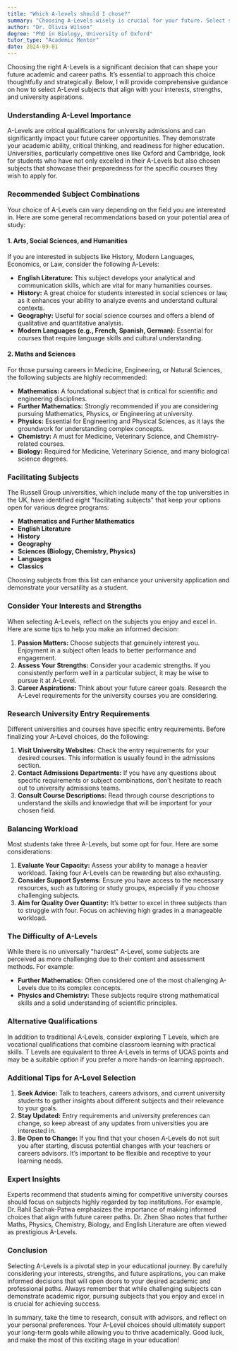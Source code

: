 ```yaml
---
title: "Which A-levels should I chose?"
summary: "Choosing A-Levels wisely is crucial for your future. Select subjects that match your interests, strengths, and career goals for university success."
author: "Dr. Olivia Wilson"
degree: "PhD in Biology, University of Oxford"
tutor_type: "Academic Mentor"
date: 2024-09-01
---
```


Choosing the right A-Levels is a significant decision that can shape your future academic and career paths. It’s essential to approach this choice thoughtfully and strategically. Below, I will provide comprehensive guidance on how to select A-Level subjects that align with your interests, strengths, and university aspirations.

### Understanding A-Level Importance

A-Levels are critical qualifications for university admissions and can significantly impact your future career opportunities. They demonstrate your academic ability, critical thinking, and readiness for higher education. Universities, particularly competitive ones like Oxford and Cambridge, look for students who have not only excelled in their A-Levels but also chosen subjects that showcase their preparedness for the specific courses they wish to apply for.

### Recommended Subject Combinations

Your choice of A-Levels can vary depending on the field you are interested in. Here are some general recommendations based on your potential area of study:

#### 1. **Arts, Social Sciences, and Humanities**

If you are interested in subjects like History, Modern Languages, Economics, or Law, consider the following A-Levels:
- **English Literature:** This subject develops your analytical and communication skills, which are vital for many humanities courses.
- **History:** A great choice for students interested in social sciences or law, as it enhances your ability to analyze events and understand cultural contexts.
- **Geography:** Useful for social science courses and offers a blend of qualitative and quantitative analysis.
- **Modern Languages (e.g., French, Spanish, German):** Essential for courses that require language skills and cultural understanding.

#### 2. **Maths and Sciences**

For those pursuing careers in Medicine, Engineering, or Natural Sciences, the following subjects are highly recommended:
- **Mathematics:** A foundational subject that is critical for scientific and engineering disciplines.
- **Further Mathematics:** Strongly recommended if you are considering pursuing Mathematics, Physics, or Engineering at university.
- **Physics:** Essential for Engineering and Physical Sciences, as it lays the groundwork for understanding complex concepts.
- **Chemistry:** A must for Medicine, Veterinary Science, and Chemistry-related courses.
- **Biology:** Required for Medicine, Veterinary Science, and many biological science degrees.

### Facilitating Subjects

The Russell Group universities, which include many of the top universities in the UK, have identified eight "facilitating subjects" that keep your options open for various degree programs:
- **Mathematics and Further Mathematics**
- **English Literature**
- **History**
- **Geography**
- **Sciences (Biology, Chemistry, Physics)**
- **Languages**
- **Classics**

Choosing subjects from this list can enhance your university application and demonstrate your versatility as a student.

### Consider Your Interests and Strengths

When selecting A-Levels, reflect on the subjects you enjoy and excel in. Here are some tips to help you make an informed decision:

1. **Passion Matters:** Choose subjects that genuinely interest you. Enjoyment in a subject often leads to better performance and engagement.
2. **Assess Your Strengths:** Consider your academic strengths. If you consistently perform well in a particular subject, it may be wise to pursue it at A-Level.
3. **Career Aspirations:** Think about your future career goals. Research the A-Level requirements for the university courses you are considering.

### Research University Entry Requirements

Different universities and courses have specific entry requirements. Before finalizing your A-Level choices, do the following:

1. **Visit University Websites:** Check the entry requirements for your desired courses. This information is usually found in the admissions section.
2. **Contact Admissions Departments:** If you have any questions about specific requirements or subject combinations, don’t hesitate to reach out to university admissions teams.
3. **Consult Course Descriptions:** Read through course descriptions to understand the skills and knowledge that will be important for your chosen field.

### Balancing Workload

Most students take three A-Levels, but some opt for four. Here are some considerations:

1. **Evaluate Your Capacity:** Assess your ability to manage a heavier workload. Taking four A-Levels can be rewarding but also exhausting.
2. **Consider Support Systems:** Ensure you have access to the necessary resources, such as tutoring or study groups, especially if you choose challenging subjects.
3. **Aim for Quality Over Quantity:** It’s better to excel in three subjects than to struggle with four. Focus on achieving high grades in a manageable workload.

### The Difficulty of A-Levels

While there is no universally "hardest" A-Level, some subjects are perceived as more challenging due to their content and assessment methods. For example:

- **Further Mathematics:** Often considered one of the most challenging A-Levels due to its complex concepts.
- **Physics and Chemistry:** These subjects require strong mathematical skills and a solid understanding of scientific principles.

### Alternative Qualifications

In addition to traditional A-Levels, consider exploring T Levels, which are vocational qualifications that combine classroom learning with practical skills. T Levels are equivalent to three A-Levels in terms of UCAS points and may be a suitable option if you prefer a more hands-on learning approach.

### Additional Tips for A-Level Selection

1. **Seek Advice:** Talk to teachers, careers advisors, and current university students to gather insights about different subjects and their relevance to your goals.
2. **Stay Updated:** Entry requirements and university preferences can change, so keep abreast of any updates from universities you are interested in.
3. **Be Open to Change:** If you find that your chosen A-Levels do not suit you after starting, discuss potential changes with your teachers or careers advisors. It’s important to be flexible and receptive to your learning needs.

### Expert Insights

Experts recommend that students aiming for competitive university courses should focus on subjects highly regarded by top institutions. For example, Dr. Rahil Sachak-Patwa emphasizes the importance of making informed choices that align with future career paths. Dr. Zhen Shao notes that further Maths, Physics, Chemistry, Biology, and English Literature are often viewed as prestigious A-Levels.

### Conclusion

Selecting A-Levels is a pivotal step in your educational journey. By carefully considering your interests, strengths, and future aspirations, you can make informed decisions that will open doors to your desired academic and professional paths. Always remember that while challenging subjects can demonstrate academic rigor, pursuing subjects that you enjoy and excel in is crucial for achieving success.

In summary, take the time to research, consult with advisors, and reflect on your personal preferences. Your A-Level choices should ultimately support your long-term goals while allowing you to thrive academically. Good luck, and make the most of this exciting stage in your education!
    